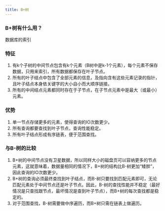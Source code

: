 ```yaml
---
title: B+树
---
```


### B+树有什么用？
数据库的索引

### 特征
1. 有k个子树的中间节点包含有k个元素（B树中是k-1个元素），每个元素不保存数据，只用来索引，所有数据都保存在叶子节点。
2. 所有的叶子结点中包含了全部元素的信息，及指向含有这些元素记录的指针，且叶子结点本身依关键字的大小自小而大顺序链接。
3. 所有的中间结点元素都同时存在于子节点，在子节点元素中是最大（或最小）元素。

### 优势
1. 单一节点存储更多的元素，使得查询的IO次数更少。
2. 所有查询都要查找到叶子节点，查询性能稳定。
3. 所有叶子结点形成有序链表，便于范围查找。

### 与B-树的比较
1. B+树的中间节点没有卫星数据，所以同样大小的磁盘页可以容纳更多的节点元素，这就意味着，数据量相同的情况下，B+树的结构比B-树更加“矮胖”，因此查询的IO次数更少。
2. B+树的查询必须最终查找到叶子结点，而B-树只要找到匹配元素即可，无论匹配元素处于中间节点还是叶子节点。因此，B-树的查找性能并不稳定（最好情况是只查找跟节点，最坏情况是查到叶子节点），而B+树的每次查找都是稳定的。
3. 对于范围查找，B-树需要做中序遍历，而B+树只需在链表上做遍历。